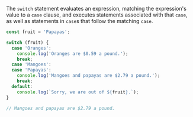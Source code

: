 The `switch` statement evaluates an expression, matching the expression's value to a `case` clause, and executes statements associated with that `case`, as well as statements in `case`s that follow the matching `case`.

```js
const fruit = 'Papayas';

switch (fruit) {
  case 'Oranges':
    console.log('Oranges are $0.59 a pound.');
    break;
  case 'Mangoes':
  case 'Papayas':
    console.log('Mangoes and papayas are $2.79 a pound.');
    break;
  default:
    console.log(`Sorry, we are out of ${fruit}.`);
}

// Mangoes and papayas are $2.79 a pound.
```
